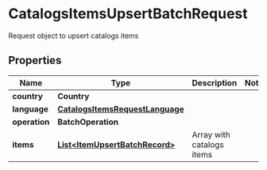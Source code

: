 

# CatalogsItemsUpsertBatchRequest

Request object to upsert catalogs items

## Properties

| Name | Type | Description | Notes |
|------------ | ------------- | ------------- | -------------|
|**country** | **Country** |  |  |
|**language** | [**CatalogsItemsRequestLanguage**](CatalogsItemsRequestLanguage.md) |  |  |
|**operation** | **BatchOperation** |  |  |
|**items** | [**List&lt;ItemUpsertBatchRecord&gt;**](ItemUpsertBatchRecord.md) | Array with catalogs items |  |



